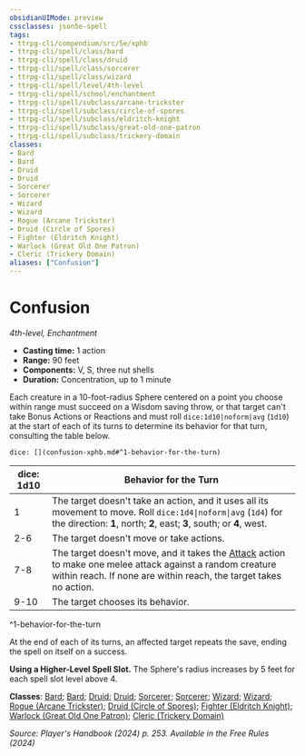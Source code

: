 ```yaml
---
obsidianUIMode: preview
cssclasses: json5e-spell
tags:
- ttrpg-cli/compendium/src/5e/xphb
- ttrpg-cli/spell/class/bard
- ttrpg-cli/spell/class/druid
- ttrpg-cli/spell/class/sorcerer
- ttrpg-cli/spell/class/wizard
- ttrpg-cli/spell/level/4th-level
- ttrpg-cli/spell/school/enchantment
- ttrpg-cli/spell/subclass/arcane-trickster
- ttrpg-cli/spell/subclass/circle-of-spores
- ttrpg-cli/spell/subclass/eldritch-knight
- ttrpg-cli/spell/subclass/great-old-one-patron
- ttrpg-cli/spell/subclass/trickery-domain
classes:
- Bard
- Bard
- Druid
- Druid
- Sorcerer
- Sorcerer
- Wizard
- Wizard
- Rogue (Arcane Trickster)
- Druid (Circle of Spores)
- Fighter (Eldritch Knight)
- Warlock (Great Old One Patron)
- Cleric (Trickery Domain)
aliases: ["Confusion"]
---
```

# Confusion
*4th-level, Enchantment*  

- **Casting time:** 1 action
- **Range:** 90 feet
- **Components:** V, S, three nut shells
- **Duration:** Concentration, up to 1 minute

Each creature in a 10-foot-radius Sphere centered on a point you choose within range must succeed on a Wisdom saving throw, or that target can't take Bonus Actions or Reactions and must roll `dice:1d10|noform|avg` (`1d10`) at the start of each of its turns to determine its behavior for that turn, consulting the table below.

`dice: [](confusion-xphb.md#^1-behavior-for-the-turn)`

| dice: 1d10 | Behavior for the Turn |
|------------|-----------------------|
| 1 | The target doesn't take an action, and it uses all its movement to move. Roll `dice:1d4\|noform\|avg` (`1d4`) for the direction: **1**, north; **2**, east; **3**, south; or **4**, west. |
| 2-6 | The target doesn't move or take actions. |
| 7-8 | The target doesn't move, and it takes the [Attack](3-Compendium/rules/actions.md#Attack) action to make one melee attack against a random creature within reach. If none are within reach, the target takes no action. |
| 9-10 | The target chooses its behavior. |
^1-behavior-for-the-turn

At the end of each of its turns, an affected target repeats the save, ending the spell on itself on a success.

**Using a Higher-Level Spell Slot.** The Sphere's radius increases by 5 feet for each spell slot level above 4.

**Classes**: [Bard](list-spells-classes-bard); [Bard](list-spells-classes-bard); [Druid](list-spells-classes-druid); [Druid](list-spells-classes-druid); [Sorcerer](list-spells-classes-sorcerer); [Sorcerer](list-spells-classes-sorcerer); [Wizard](list-spells-classes-wizard); [Wizard](list-spells-classes-wizard); [Rogue (Arcane Trickster)](list-spells-classes-rogue-xphb-arcane-trickster-xphb); [Druid (Circle of Spores)](list-spells-classes-druid-xphb-circle-of-spores-tce); [Fighter (Eldritch Knight)](list-spells-classes-fighter-xphb-eldritch-knight-xphb); [Warlock (Great Old One Patron)](list-spells-classes-warlock-xphb-great-old-one-patron-xphb); [Cleric (Trickery Domain)](list-spells-classes-cleric-xphb-trickery-domain-xphb)

*Source: Player's Handbook (2024) p. 253. Available in the Free Rules (2024)*